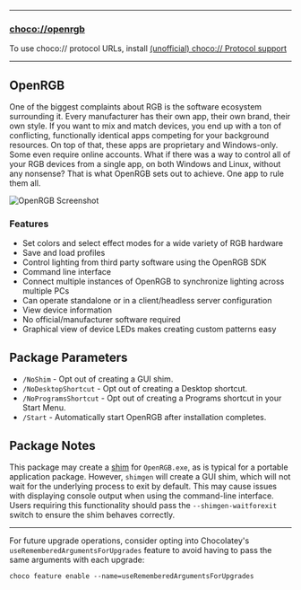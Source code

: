 
---

### [choco://openrgb](choco://openrgb)

To use choco:// protocol URLs, install [(unofficial) choco:// Protocol support](https://community.chocolatey.org/packages/choco-protocol-support)

---

## OpenRGB

One of the biggest complaints about RGB is the software ecosystem surrounding it. Every manufacturer has their own app, their own brand, their own style. If you want to mix and match devices, you end up with a ton of conflicting, functionally identical apps competing for your background resources. On top of that, these apps are proprietary and Windows-only. Some even require online accounts. What if there was a way to control all of your RGB devices from a single app, on both Windows and Linux, without any nonsense? That is what OpenRGB sets out to achieve. One app to rule them all.

![OpenRGB Screenshot](https://cdn.jsdelivr.net/gh/brogers5/chocolatey-package-openrgb@9faeed858d7ecbb7ae71fd125e7565cf0131876d/Screenshot.png)

### Features

* Set colors and select effect modes for a wide variety of RGB hardware
* Save and load profiles
* Control lighting from third party software using the OpenRGB SDK
* Command line interface
* Connect multiple instances of OpenRGB to synchronize lighting across multiple PCs
* Can operate standalone or in a client/headless server configuration
* View device information
* No official/manufacturer software required
* Graphical view of device LEDs makes creating custom patterns easy

## Package Parameters

* `/NoShim` - Opt out of creating a GUI shim.
* `/NoDesktopShortcut` - Opt out of creating a Desktop shortcut.
* `/NoProgramsShortcut` - Opt out of creating a Programs shortcut in your Start Menu.
* `/Start` - Automatically start OpenRGB after installation completes.

## Package Notes

This package may create a [shim](https://docs.chocolatey.org/en-us/features/shim) for `OpenRGB.exe`, as is typical for a portable application package. However, `shimgen` will create a GUI shim, which will not wait for the underlying process to exit by default. This may cause issues with displaying console output when using the command-line interface. Users requiring this functionality should pass the `--shimgen-waitforexit` switch to ensure the shim behaves correctly.

---

For future upgrade operations, consider opting into Chocolatey's `useRememberedArgumentsForUpgrades` feature to avoid having to pass the same arguments with each upgrade:

```shell
choco feature enable --name=useRememberedArgumentsForUpgrades
```

